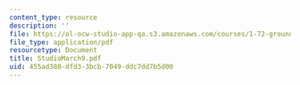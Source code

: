 ```yaml
---
content_type: resource
description: ''
file: https://ol-ocw-studio-app-qa.s3.amazonaws.com/courses/1-72-groundwater-hydrology-fall-2005/455ad380dfd33bcb7049ddc7dd7b5d00_StudioMarch9.pdf
file_type: application/pdf
resourcetype: Document
title: StudioMarch9.pdf
uid: 455ad380-dfd3-3bcb-7049-ddc7dd7b5d00
---
```

